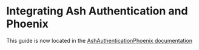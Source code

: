 # Integrating Ash Authentication and Phoenix

This guide is now located in the [AshAuthenticationPhoenix documentation](https://hexdocs.pm/ash_authentication_phoenix/getting-started-with-ash-authentication-phoenix.html)